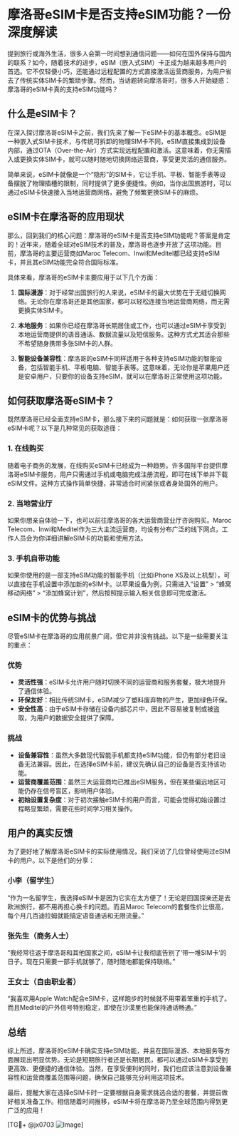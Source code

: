 # 摩洛哥eSIM卡是否支持eSIM功能？一份深度解读

提到旅行或海外生活，很多人会第一时间想到通信问题——如何在国外保持与国内的联系？如今，随着技术的进步，eSIM（嵌入式SIM）卡正成为越来越多用户的首选。它不仅轻便小巧，还能通过远程配置的方式直接激活运营商服务，为用户省去了传统实体SIM卡的繁琐步骤。然而，当话题转向摩洛哥时，很多人开始疑惑：摩洛哥的eSIM卡真的支持eSIM功能吗？

## 什么是eSIM卡？

在深入探讨摩洛哥eSIM卡之前，我们先来了解一下eSIM卡的基本概念。eSIM是一种嵌入式SIM卡技术，与传统可拆卸的物理SIM卡不同，eSIM直接集成到设备内部，通过OTA（Over-the-Air）方式实现远程配置和激活。这意味着，你无需插入或更换实体SIM卡，就可以随时随地切换网络运营商，享受更灵活的通信服务。

简单来说，eSIM卡就像是一个“隐形”的SIM卡，它让手机、平板、智能手表等设备摆脱了物理插槽的限制，同时提供了更多便捷性。例如，当你出国旅游时，可以通过eSIM卡快速接入当地运营商网络，避免了频繁更换SIM卡的麻烦。

## eSIM卡在摩洛哥的应用现状

那么，回到我们的核心问题：摩洛哥的eSIM卡是否支持eSIM功能呢？答案是肯定的！近年来，随着全球对eSIM技术的普及，摩洛哥也逐步开放了这项功能。目前，摩洛哥的主要运营商如Maroc Telecom、Inwi和Meditel都已经支持eSIM卡，并且其eSIM功能完全符合国际标准。

具体来看，摩洛哥的eSIM卡主要应用于以下几个方面：

1. **国际漫游**：对于经常出国旅行的人来说，eSIM卡的最大优势在于无缝切换网络。无论你在摩洛哥还是其他国家，都可以轻松连接当地运营商网络，而无需更换实体SIM卡。
   
2. **本地服务**：如果你已经在摩洛哥长期居住或工作，也可以通过eSIM卡享受到本地运营商提供的语音通话、数据流量以及短信服务。这种方式尤其适合那些不希望随身携带多张SIM卡的人群。

3. **智能设备兼容性**：摩洛哥的eSIM卡同样适用于各种支持eSIM功能的智能设备，包括智能手机、平板电脑、智能手表等。这意味着，无论你是苹果用户还是安卓用户，只要你的设备支持eSIM，就可以在摩洛哥正常使用这项功能。

## 如何获取摩洛哥eSIM卡？

既然摩洛哥已经全面支持eSIM卡，那么接下来的问题就是：如何获取一张摩洛哥eSIM卡呢？以下是几种常见的获取途径：

### 1. 在线购买
随着电子商务的发展，在线购买eSIM卡已经成为一种趋势。许多国际平台提供摩洛哥eSIM卡服务，用户只需通过手机或电脑完成注册流程，即可在线下单并下载eSIM文件。这种方式操作简单快捷，非常适合时间紧张或者身处国外的用户。

### 2. 当地营业厅
如果你想亲自体验一下，也可以前往摩洛哥的各大运营商营业厅咨询购买。Maroc Telecom、Inwi和Meditel作为三大主流运营商，均设有分布广泛的线下网点，工作人员会为你详细讲解eSIM卡的功能和使用方法。

### 3. 手机自带功能
如果你使用的是一部支持eSIM功能的智能手机（比如iPhone XS及以上机型），可以直接在手机设置中添加新的eSIM卡。以苹果设备为例，只需进入“设置” > “蜂窝移动网络” > “添加蜂窝计划”，然后按照提示输入相关信息即可完成激活。

## eSIM卡的优势与挑战

尽管eSIM卡在摩洛哥的应用前景广阔，但它并非没有挑战。以下是一些需要关注的重点：

### 优势
- **灵活性强**：eSIM卡允许用户随时切换不同的运营商和服务套餐，极大地提升了通信体验。
- **环保友好**：相比传统SIM卡，eSIM减少了塑料废弃物的产生，更加绿色环保。
- **安全性高**：由于eSIM卡存储在设备内部芯片中，因此不容易被复制或被盗取，为用户的数据安全提供了保障。

### 挑战
- **设备兼容性**：虽然大多数现代智能手机都支持eSIM功能，但仍有部分老旧设备无法兼容。因此，在选择eSIM卡前，建议先确认自己的设备是否支持该功能。
- **运营商覆盖范围**：虽然三大运营商均已推出eSIM服务，但在某些偏远地区可能仍存在信号盲区，影响用户体验。
- **初始设置复杂度**：对于初次接触eSIM卡的用户而言，可能会觉得初始设置过程略显繁琐，需要花些时间学习相关操作。

## 用户的真实反馈

为了更好地了解摩洛哥eSIM卡的实际使用情况，我们采访了几位曾经使用过eSIM卡的用户。以下是他们的分享：

### 小李（留学生）
“作为一名留学生，我选择eSIM卡是因为它实在太方便了！无论是回国探亲还是去欧洲旅行，都不用再担心换卡的问题。而且Maroc Telecom的套餐性价比很高，每个月几百迪拉姆就能搞定语音通话和无限流量。”

### 张先生（商务人士）
“我经常往返于摩洛哥和其他国家之间，eSIM卡让我彻底告别了‘带一堆SIM卡’的日子。现在只需要一部手机就够了，随时随地都能保持联络。”

### 王女士（自由职业者）
“我喜欢用Apple Watch配合eSIM卡，这样跑步的时候就不用带着笨重的手机了。而且Meditel的户外信号特别稳定，即使在沙漠里也能保持通话畅通。”

## 总结

综上所述，摩洛哥的eSIM卡确实支持eSIM功能，并且在国际漫游、本地服务等方面展现出明显优势。无论是短期旅行者还是长期居民，都可以通过eSIM卡享受到更高效、更便捷的通信体验。当然，在享受便利的同时，我们也应该注意到设备兼容性和运营商覆盖范围等问题，确保自己能够充分利用这项技术。

最后，提醒大家在选择eSIM卡时一定要根据自身需求挑选合适的套餐，并提前做好相关准备工作。相信随着时间推移，eSIM卡将在摩洛哥乃至全球范围内得到更广泛的应用！

[TG💪+ @jx0703 ![Image](https://github.com/user-attachments/assets/dbca1d08-cadb-493c-b0ec-ad6f7a83f270)]